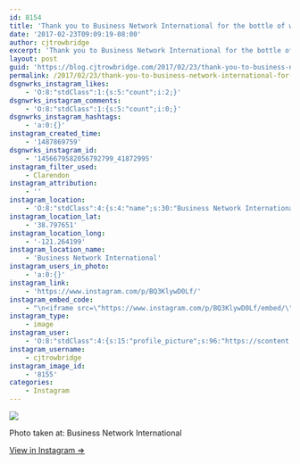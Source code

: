 ```yaml
---
id: 8154
title: 'Thank you to Business Network International for the bottle of wine and the great meeting this morning!'
date: '2017-02-23T09:09:19-08:00'
author: cjtrowbridge
excerpt: 'Thank you to Business Network International for the bottle of wine and the great meeting this morning!'
layout: post
guid: 'https://blog.cjtrowbridge.com/2017/02/23/thank-you-to-business-network-international-for-the-bottle-of-wine-and-the-great-meeting-this-morning/'
permalink: /2017/02/23/thank-you-to-business-network-international-for-the-bottle-of-wine-and-the-great-meeting-this-morning/
dsgnwrks_instagram_likes:
    - 'O:8:"stdClass":1:{s:5:"count";i:2;}'
dsgnwrks_instagram_comments:
    - 'O:8:"stdClass":1:{s:5:"count";i:0;}'
dsgnwrks_instagram_hashtags:
    - 'a:0:{}'
instagram_created_time:
    - '1487869759'
dsgnwrks_instagram_id:
    - '1456679582056792799_41872995'
instagram_filter_used:
    - Clarendon
instagram_attribution:
    - ''
instagram_location:
    - 'O:8:"stdClass":4:{s:4:"name";s:30:"Business Network International";s:2:"id";i:897917750305282;s:8:"latitude";d:38.797651;s:9:"longitude";d:-121.264199;}'
instagram_location_lat:
    - '38.797651'
instagram_location_long:
    - '-121.264199'
instagram_location_name:
    - 'Business Network International'
instagram_users_in_photo:
    - 'a:0:{}'
instagram_link:
    - 'https://www.instagram.com/p/BQ3KlywD0Lf/'
instagram_embed_code:
    - "\n<iframe src=\"https://www.instagram.com/p/BQ3KlywD0Lf/embed/\" width=\"612\" height=\"710\" frameborder=\"0\" scrolling=\"no\" allowtransparency=\"true\" class=\"insta-image-embed\"></iframe>\n"
instagram_type:
    - image
instagram_user:
    - 'O:8:"stdClass":4:{s:15:"profile_picture";s:96:"https://scontent.cdninstagram.com/t51.2885-19/s150x150/13724650_1188772791164794_142557231_a.jpg";s:2:"id";s:8:"41872995";s:9:"full_name";s:13:"CJ Trowbridge";s:8:"username";s:12:"cjtrowbridge";}'
instagram_username:
    - cjtrowbridge
instagram_image_id:
    - '8155'
categories:
    - Instagram
---
```


[![](https://blog.cjtrowbridge.com/wp-content/uploads/2017/02/1487869759-1-1.jpg)](https://www.instagram.com/p/BQ3KlywD0Lf/)

Photo taken at: Business Network International

[View in Instagram ⇒](https://www.instagram.com/p/BQ3KlywD0Lf/)